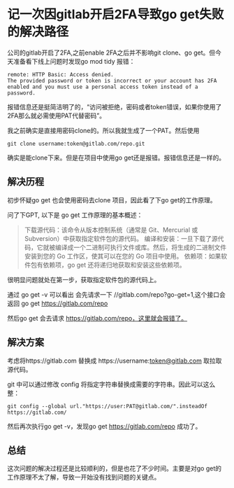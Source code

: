 # 记一次因gitlab开启2FA导致go get失败的解决路径
公司的gitlab开启了2FA,之前enable 2FA之后并不影响git clone、go get。但今天准备看下线上问题时发现go mod tidy 报错：
```shell
remote: HTTP Basic: Access denied. 
The provided password or token is incorrect or your account has 2FA enabled and you must use a personal access token instead of a password. 
```

报错信息还是挺简洁明了的，“访问被拒绝，密码或者token错误，如果你使用了2FA那么就必需使用PAT代替密码”。

我之前确实是直接用密码clone的。所以我就生成了一个PAT。然后使用
```shell
git clone username:token@gitlab.com/repo.git
```
确实是能clone下来。但是在项目中使用go get还是报错。报错信息还是一样的。

## 解决历程
初步怀疑go get 也会使用密码去clone 项目，因此看了下go get的工作原理。

问了下GPT, 以下是 go get 工作原理的基本概述：
> 下载源代码：该命令从版本控制系统（通常是 Git、Mercurial 或 Subversion）中获取指定软件包的源代码。
> 编译和安装：一旦下载了源代码，它就被编译成一个二进制可执行文件或库。然后，将生成的二进制文件安装到您的 Go 工作区，使其可以在您的 Go 项目中使用。
> 依赖项：如果软件包有依赖项，go get 还将递归地获取和安装这些依赖项。

很明显问题就处在第一步，获取指定软件包的源代码上。

通过 go get -v 可以看出 会先请求一下 //gitlab.com/repo?go-get=1,这个接口会返回 go get https://gitlab.com/repo

然后go get 会去请求 https://gitlab.com/repo，这里就会报错了。

## 解决方案
考虑将https://gitlab.com 替换成 https://username:token@gitlab.com 取拉取源代码。

git 中可以通过修改 config 将指定字符串替换成需要的字符串。因此可以这么整：
```shell
git config --global url."https://user:PAT@gitlab.com/".insteadOf https://gitlab.com/
```

然后再次执行go get -v，发现go get https://gitlab.com/repo 成功了。

## 总结
这次问题的解决过程还是比较顺利的，但是也花了不少时间。主要是对go get的工作原理不太了解，导致一开始没有找到问题的关键点。

